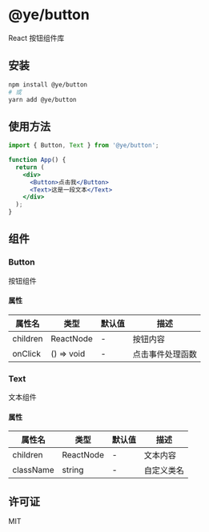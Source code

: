# @ye/button

React 按钮组件库

## 安装

```bash
npm install @ye/button
# 或
yarn add @ye/button
```

## 使用方法

```jsx
import { Button, Text } from '@ye/button';

function App() {
  return (
    <div>
      <Button>点击我</Button>
      <Text>这是一段文本</Text>
    </div>
  );
}
```

## 组件

### Button

按钮组件

#### 属性

| 属性名 | 类型 | 默认值 | 描述 |
| --- | --- | --- | --- |
| children | ReactNode | - | 按钮内容 |
| onClick | () => void | - | 点击事件处理函数 |

### Text

文本组件

#### 属性

| 属性名 | 类型 | 默认值 | 描述 |
| --- | --- | --- | --- |
| children | ReactNode | - | 文本内容 |
| className | string | - | 自定义类名 |

## 许可证

MIT 